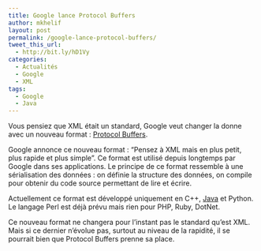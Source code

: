 ```yaml
---
title: Google lance Protocol Buffers
author: mkhelif
layout: post
permalink: /google-lance-protocol-buffers/
tweet_this_url:
  - http://bit.ly/hD1Vy
categories:
  - Actualités
  - Google
  - XML
tags:
  - Google
  - Java
---
```

Vous pensiez que XML était un standard, Google veut changer la donne avec un nouveau format : <a href="http://code.google.com/apis/protocolbuffers/" target="_blank">Protocol Buffers</a>.

Google annonce ce nouveau format : &#8220;Pensez à XML mais en plus petit, plus rapide et plus simple&#8221;. Ce format est utilisé depuis longtemps par Google dans ses applications. Le principe de ce format ressemble à une sérialisation des données : on définie la structure des données, on compile pour obtenir du code source permettant de lire et écrire.

Actuellement ce format est développé uniquement en C++, <a title="Java : Utilisation de ProtocolBuffers." href="http://www.mkhelif.fr/2008/07/29/java-utilisation-de-protocol-buffers.html" target="_self">Java</a> et Python. Le langage Perl est déjà prévu mais rien pour PHP, Ruby, DotNet.

Ce nouveau format ne changera pour l&#8217;instant pas le standard qu&#8217;est XML. Mais si ce dernier n&#8217;évolue pas, surtout au niveau de la rapidité, il se pourrait bien que Protocol Buffers prenne sa place.